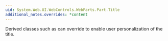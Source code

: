 ```yaml
---
uid: System.Web.UI.WebControls.WebParts.Part.Title
additional_notes.overrides: *content
---
```


<p>Derived classes such as <xref href="System.Web.UI.WebControls.WebParts.WebPart"></xref> can override <xref href="System.Web.UI.WebControls.WebParts.Part.Title"></xref> to enable user personalization of the title.</p>


